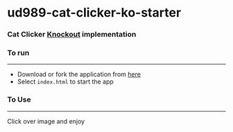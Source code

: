 ud989-cat-clicker-ko-starter
============================

### Cat Clicker [Knockout](http://knockoutjs.com/index.html) implementation

### To run
---------------------------
- Download or fork the application from [here](https://github.com/AaronJuarez/frontend-nanodegree-arcade-game)
- Select ```index.html``` to start the app

### To Use
-------------------------
Click over image and enjoy
